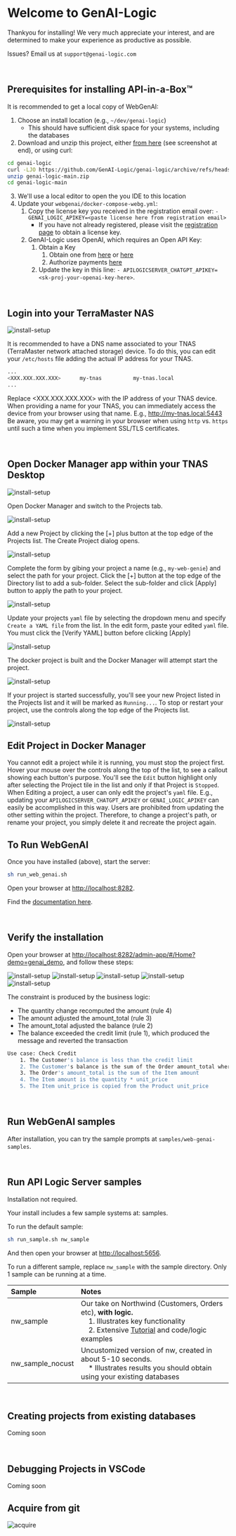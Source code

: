 # Welcome to GenAI-Logic

Thankyou for installing!  We very much appreciate your interest, and are determined to make your experience as productive as possible.

Issues?  Email us at `support@genai-logic.com`

&nbsp;

## Prerequisites for installing API-in-a-Box™

It is recommended to get a local copy of WebGenAI:
1. Choose an install location (e.g., `~/dev/genai-logic`)
    * This should have sufficient disk space for your systems, including the databases
2. Download and unzip this project, either [from here](https://github.com/GenAI-Logic/genai_logic) (see screenshot at end), or using curl:
```bash
cd genai-logic
curl -LJO https://github.com/GenAI-Logic/genai-logic/archive/refs/heads/main.zip
unzip genai-logic-main.zip
cd genai-logic-main
```
3. We'll use a local editor to open the you IDE to this location
4. Update your `webgenai/docker-compose-webg.yml`:
    1. Copy the license key you received in the registration email over: `- GENAI_LOGIC_APIKEY=<paste license here from registration email>`
        * If you have not already registered, please visit the [registration page](http://registration-genailogic.com/registration.html) to obtain a license key.
    5. GenAI-Logic uses OpenAI, which requires an Open API Key:
        1. Obtain a Key
            1. Obtain one from [here](https://platform.openai.com/account/api-keys) or [here](https://platform.openai.com/api-keys)
            2. Authorize payments [here](https://platform.openai.com/settings/organization/billing/overview)
        2. Update the key in this line: `- APILOGICSERVER_CHATGPT_APIKEY=<sk-proj-your-openai-key-here>`.


&nbsp;

## Login into your TerraMaster NAS

![install-setup](webgenai/images/terra-master-desktop-with-docker-manager.png)

It is recommended to have a DNS name associated to your TNAS (TerraMaster network attached storage) device.  To do this, you can edit your `/etc/hosts` file adding the actual IP address for your TNAS.  

```bash
...
<XXX.XXX.XXX.XXX>      my-tnas          my-tnas.local
...
```

Replace <XXX.XXX.XXX.XXX> with the IP address of your TNAS device.  When providing a name for your TNAS, you can immediately access the device from your browser using that name.  E.g., http://my-tnas.local:5443  Be aware, you may get a warning in your browser when using `http` vs. `https` until such a time when you implement SSL/TLS certificates.

&nbsp;

## Open Docker Manager app within your TNAS Desktop

![install-setup](webgenai/images/terra-master-docker-manager.png)

Open Docker Manager and switch to the Projects tab.  

![install-setup](webgenai/images/docker-manager-projects.png)

Add a new Project by clicking the [+] plus button at the top edge of the Projects list.  The Create Project dialog opens.

![install-setup](webgenai/images/docker-manager-create-project.png)

Complete the form by gibing your project a name (e.g., `my-web-genie`) and select the path for your project.  Click the [+] button at the top edge of the Directory list to add a sub-folder.  Select the sub-folder and click [Apply] button to apply the path to your project.

![install-setup](webgenai/images/create_project_select_directory.png)

Update your projects `yaml` file by selecting the dropdown menu and specify `Create a YAML file` from the list.  In the edit form, paste your edited `yaml` file.  You must click the [Verify YAML] button before clicking [Apply]

![install-setup](webgenai/images/create_project_select_yaml_location.png)

The docker project is built and the Docker Manager will attempt start the project.

![install-setup](webgenai/images/create_project_building.png)

If your project is started successfully, you'll see your new Project listed in the Projects list and it will be marked as `Running...`.  To stop or restart your project, use the controls along the top edge of the Projects list.

![install-setup](webgenai/images/create_project_running.png)

## Edit Project in Docker Manager

You cannot edit a project while it is running, you must stop the project first.  Hover your mouse over the controls along the top of the list, to see a callout showing each button's purpose.  You'll see the `Edit` button highlight only after selecting the Project tile in the list and only if that Project is `Stopped`.  When Editing a project, a user can only edit the project's `yaml` file.  E.g., updating your `APILOGICSERVER_CHATGPT_APIKEY` or `GENAI_LOGIC_APIKEY` can easily be accomplished in this way.  Users are prohibited from updating the other setting within the project.  Therefore, to change a project's path, or rename your project, you simply delete it and recreate the project again.

## To Run WebGenAI

Once you have installed (above), start the server:

```bash
sh run_web_genai.sh
```

Open your browser at [http://localhost:8282](http://localhost:8282).

Find the [documentation here](https://apilogicserver.github.io/Docs/WebGenAI/).

&nbsp;

## Verify the installation

Open your browser at [http://localhost:8282/admin-app/#/Home?demo=genai_demo](http://localhost:8282/admin-app/#/Home?demo=genai_demo), and follow these steps:

![install-setup](./webgenai/images/1-create-demo.png)
![install-setup](./webgenai/images/2-open-app.png)
![install-setup](./webgenai/images/3-landing-page.png)
![install-setup](./webgenai/images/4-customer.png)
![install-setup](./webgenai/images/5-item-upd.png)

The constraint is produced by the business logic:
* The quantity change recomputed the amount (rule 4)
* The amount adjusted the amount_total (rule 3)
* The amount_total adjusted the balance (rule 2)
* The balance exceeded the credit limit (rule 1), which produced the message and reverted the transaction

```bash
Use case: Check Credit    
    1. The Customer's balance is less than the credit limit
    2. The Customer's balance is the sum of the Order amount_total where date_shipped is null
    3. The Order's amount_total is the sum of the Item amount
    4. The Item amount is the quantity * unit_price
    5. The Item unit_price is copied from the Product unit_price
```

&nbsp;

## Run WebGenAI samples

After installation, you can try the sample prompts at `samples/web-genai-samples`.

&nbsp;

## Run API Logic Server samples 

Installation not required.

Your install includes a few sample systems at: samples.

To run the default sample:

```bash
sh run_sample.sh nw_sample
```

And then open your browser at [http://localhost:5656](http://localhost:5656).

To run a different sample, replace `nw_sample` with the sample directory.  Only 1 sample can be running at a time.

| Sample | Notes   |
| :------------- | :------------- |
| nw_sample | Our take on Northwind (Customers, Orders etc), **with logic.**<br>&nbsp;&nbsp;&nbsp;&nbsp;1. Illustrates key functionality<br>&nbsp;&nbsp;&nbsp;&nbsp;2. Extensive [Tutorial](https://apilogicserver.github.io/Docs/Tutorial/) and code/logic examples |
| nw_sample_nocust | Uncustomized version of nw, created in about 5-10 seconds.<br>&nbsp;&nbsp;&nbsp;&nbsp;* Illustrates results you should obtain using your existing databases |

&nbsp;

## Creating projects from existing databases

Coming soon

&nbsp;

## Debugging Projects in VSCode

Coming soon

## Acquire from git

![acquire](webgenai/webg_config/acquire.png)
